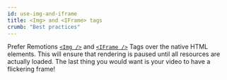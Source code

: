 ```yaml
---
id: use-img-and-iframe
title: <Img> and <IFrame> tags
crumb: "Best practices"
---
```


Prefer Remotions [`<Img />`](/docs/img) and [`<IFrame />`](/docs/iframe) Tags over the native HTML elements. This will ensure that rendering is paused until all resources are actually loaded. The last thing you would want is your video to have a flickering frame!
